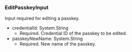 ### EditPasskeyInput
Input required for editing a passkey.

- credentialId: System.String
  - Required. Credential ID of the passkey to be edited.
- passkeyNewName: System.String
  - Required. New name of the passkey.
